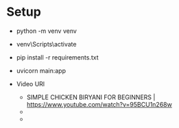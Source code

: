 # Setup
- python -m venv venv
- venv\Scripts\activate
- pip install -r requirements.txt
- uvicorn main:app


- Video URl
  - SIMPLE CHICKEN BIRYANI FOR BEGINNERS | https://www.youtube.com/watch?v=95BCU1n268w
  - 
  - 